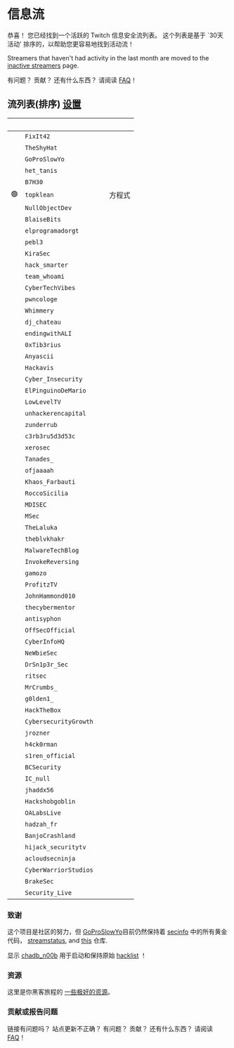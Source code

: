 # 信息流

恭喜！ 您已经找到一个活跃的 Twitch 信息安全流列表。 这个列表是基于 \`30天活动' 排序的，以帮助您更容易地找到活动流！

Streamers that haven't had activity in the last month are moved to the [inactive streamers](/inactive) page.

有问题？ 贡献？ 还有什么东西？ 请阅读 [FAQ](/faq)！

## 流列表(排序) <a href="#" class="btn" id="settings-button">设置</a>

| &nbsp; | <i class="fas fa-headset"></i> | <i class="fas fa-external-link-alt"></i>                                                                                                                                                                                                             | <i class="fas fa-comment-dots"></i> |
| -------------------------: | ------------------------------ | :--------------------------------------------------------------------------------------------------------------------------------------------------------------------------------------------------------------------------------------------------- | :---------------------------------- |
| &nbsp; | `FixIt42`                      | [<i class="fab fa-twitch" style="color:#9146FF"></i>](https://www.twitch.tv/FixIt42) &nbsp; [<i class="fab fa-youtube" style="color:#C00"></i>](https://www.youtube.com/@FixIt42)                                                |                                     |
| &nbsp; | `TheShyHat`                    | [<i class="fab fa-twitch" style="color:#9146FF"></i>](https://www.twitch.tv/TheShyHat) &nbsp; [<i class="fab fa-youtube" style="color:#C00"></i>](https://www.youtube.com/@theshyhat)                                            |                                     |
| &nbsp; | `GoProSlowYo`                  | [<i class="fab fa-twitch" style="color:#9146FF"></i>](https://www.twitch.tv/GoProSlowYo) &nbsp; [<i class="fab fa-youtube" style="color:#C00"></i>](https://www.youtube.com/channel/UCEvTMFvV92XCBhMwQbHWzeg?sub_confirmation=1) |                                     |
| &nbsp; | `het_tanis`                    | [<i class="fab fa-twitch" style="color:#9146FF"></i>](https://www.twitch.tv/het_tanis) &nbsp;                                                                                                                                    |                                     |
| &nbsp; | `B7H30`                        | [<i class="fab fa-twitch" style="color:#9146FF"></i>](https://www.twitch.tv/B7H30) &nbsp; [<i class="fab fa-youtube" style="color:#C00"></i>](https://www.youtube.com/@theo6580)                                                 |                                     |
|                         🟢 | `topklean`                     | [<i class="fab fa-twitch" style="color:#9146FF"></i>](https://www.twitch.tv/topklean) &nbsp;                                                                                                                                     | 方程式                                 |
| &nbsp; | `NullObjectDev`                | [<i class="fab fa-twitch" style="color:#9146FF"></i>](https://www.twitch.tv/NullObjectDev) &nbsp;                                                                                                                                |                                     |
| &nbsp; | `BlaiseBits`                   | [<i class="fab fa-twitch" style="color:#9146FF"></i>](https://www.twitch.tv/BlaiseBits) &nbsp; [<i class="fab fa-youtube" style="color:#C00"></i>](https://www.youtube.com/@blaisebits)                                          |                                     |
| &nbsp; | `elprogramadorgt`              | [<i class="fab fa-twitch" style="color:#9146FF"></i>](https://www.twitch.tv/elprogramadorgt) &nbsp; [<i class="fab fa-youtube" style="color:#C00"></i>](https://www.youtube.com/channel/UCgirU6f4kiT5Yxba4QyI58Q)                |                                     |
| &nbsp; | `pebl3`                        | [<i class="fab fa-twitch" style="color:#9146FF"></i>](https://www.twitch.tv/pebl3) &nbsp; [<i class="fab fa-youtube" style="color:#C00"></i>](https://www.youtube.com/c/Pebble1)                                                 |                                     |
| &nbsp; | `KiraSec`                      | [<i class="fab fa-twitch" style="color:#9146FF"></i>](https://www.twitch.tv/KiraSec) &nbsp; [<i class="fab fa-youtube" style="color:#C00"></i>](https://www.youtube.com/@JackintheD)                                             |                                     |
| &nbsp; | `hack_smarter`                 | [<i class="fab fa-twitch" style="color:#9146FF"></i>](https://www.twitch.tv/hack_smarter) &nbsp; [<i class="fab fa-youtube" style="color:#C00"></i>](https://www.youtube.com/@TylerRamsbey)                                      |                                     |
| &nbsp; | `team_whoami`                  | [<i class="fab fa-twitch" style="color:#9146FF"></i>](https://www.twitch.tv/team_whoami) &nbsp; [<i class="fab fa-youtube" style="color:#C00"></i>](https://www.youtube.com/@teamwhoami7726)                                     |                                     |
| &nbsp; | `CyberTechVibes`               | [<i class="fab fa-twitch" style="color:#9146FF"></i>](https://www.twitch.tv/CyberTechVibes) &nbsp;                                                                                                                               |                                     |
| &nbsp; | `pwncologe`                    | [<i class="fab fa-twitch" style="color:#9146FF"></i>](https://www.twitch.tv/pwncollege) &nbsp; [<i class="fab fa-youtube" style="color:#C00"></i>](https://www.youtube.com/c/pwncollege)                                         |                                     |
| &nbsp; | `Whimmery`                     | [<i class="fab fa-twitch" style="color:#9146FF"></i>](https://www.twitch.tv/Whimmery) &nbsp; [<i class="fab fa-youtube" style="color:#C00"></i>](https://www.youtube.com/c/Whimmery)                                             |                                     |
| &nbsp; | `dj_chateau`                   | [<i class="fab fa-twitch" style="color:#9146FF"></i>](https://www.twitch.tv/dj_chateau) &nbsp;                                                                                                                                   |                                     |
| &nbsp; | `endingwithALI`                | [<i class="fab fa-twitch" style="color:#9146FF"></i>](https://www.twitch.tv/endingwithALI) &nbsp;                                                                                                                                |                                     |
| &nbsp; | `0xTib3rius`                   | [<i class="fab fa-twitch" style="color:#9146FF"></i>](https://www.twitch.tv/0xTib3rius) &nbsp; [<i class="fab fa-youtube" style="color:#C00"></i>](https://www.youtube.com/Tib3rius)                                             |                                     |
| &nbsp; | `Anyascii`                     | [<i class="fab fa-twitch" style="color:#9146FF"></i>](https://www.twitch.tv/Anyascii) &nbsp;                                                                                                                                     |                                     |
| &nbsp; | `Hackavis`                     | [<i class="fab fa-twitch" style="color:#9146FF"></i>](https://www.twitch.tv/Hackavis) &nbsp; [<i class="fab fa-youtube" style="color:#C00"></i>](https://www.youtube.com/@Hackavis)                                              |                                     |
| &nbsp; | `Cyber_Insecurity`             | [<i class="fab fa-twitch" style="color:#9146FF"></i>](https://www.twitch.tv/Cyber_Insecurity) &nbsp; [<i class="fab fa-youtube" style="color:#C00"></i>](https://www.youtube.com/channel/UCL4JGzitDkX5TOwzs9A02Kg)               |                                     |
| &nbsp; | `ElPinguinoDeMario`            | [<i class="fab fa-twitch" style="color:#9146FF"></i>](https://www.twitch.tv/ElPinguinoDeMario) &nbsp; [<i class="fab fa-youtube" style="color:#C00"></i>](https://www.youtube.com/@ElPinguinoDeMario)                            |                                     |
| &nbsp; | `LowLevelTV`                   | [<i class="fab fa-twitch" style="color:#9146FF"></i>](https://www.twitch.tv/LowLevelTV) &nbsp; [<i class="fab fa-youtube" style="color:#C00"></i>](https://www.youtube.com/@LowLevelTV)                                          |                                     |
| &nbsp; | `unhackerencapital`            | [<i class="fab fa-twitch" style="color:#9146FF"></i>](https://www.twitch.tv/unhackerencapital) &nbsp;                                                                                                                            |                                     |
| &nbsp; | `zunderrub`                    | [<i class="fab fa-twitch" style="color:#9146FF"></i>](https://www.twitch.tv/zunderrub) &nbsp;                                                                                                                                    |                                     |
| &nbsp; | `c3rb3ru5d3d53c`               | [<i class="fab fa-twitch" style="color:#9146FF"></i>](https://www.twitch.tv/c3rb3ru5d3d53c) &nbsp; [<i class="fab fa-youtube" style="color:#C00"></i>](https://www.youtube.com/channel/UCk9BugRahSWgPLYOAA3QH4w)                 |                                     |
| &nbsp; | `xerosec`                      | [<i class="fab fa-twitch" style="color:#9146FF"></i>](https://www.twitch.tv/xerosec) &nbsp;                                                                                                                                      |                                     |
| &nbsp; | `Tanades_`                     | [<i class="fab fa-twitch" style="color:#9146FF"></i>](https://www.twitch.tv/Tanades_) &nbsp;                                                                                                                                     |                                     |
| &nbsp; | `ofjaaaah`                     | [<i class="fab fa-twitch" style="color:#9146FF"></i>](https://www.twitch.tv/ofjaaaah) &nbsp;                                                                                                                                     |                                     |
| &nbsp; | `Khaos_Farbauti`               | [<i class="fab fa-twitch" style="color:#9146FF"></i>](https://www.twitch.tv/Khaos_Farbauti) &nbsp; [<i class="fab fa-youtube" style="color:#C00"></i>](https://www.youtube.com/c/KhaosFarbautiIbnOblivion)                       |                                     |
| &nbsp; | `RoccoSicilia`                 | [<i class="fab fa-twitch" style="color:#9146FF"></i>](https://www.twitch.tv/RoccoSicilia) &nbsp;                                                                                                                                 |                                     |
| &nbsp; | `MDISEC`                       | [<i class="fab fa-twitch" style="color:#9146FF"></i>](https://www.twitch.tv/MDISEC) &nbsp; [<i class="fab fa-youtube" style="color:#C00"></i>](https://www.youtube.com/channel/UClis21-nGFunHa9agc7Md_Q)                         |                                     |
| &nbsp; | `MSec`                         | [<i class="fab fa-twitch" style="color:#9146FF"></i>](https://www.twitch.tv/MSec) &nbsp; [<i class="fab fa-youtube" style="color:#C00"></i>](https://www.youtube.com/channel/UCu9ybrID4Ak5pDU-6E5ph5Q)                           |                                     |
| &nbsp; | `TheLaluka`                    | [<i class="fab fa-twitch" style="color:#9146FF"></i>](https://www.twitch.tv/TheLaluka) &nbsp; [<i class="fab fa-youtube" style="color:#C00"></i>](https://www.youtube.com/@TheLaluka)                                            |                                     |
| &nbsp; | `theblvkhakr`                  | [<i class="fab fa-twitch" style="color:#9146FF"></i>](https://www.twitch.tv/theblvkhakr) &nbsp; [<i class="fab fa-youtube" style="color:#C00"></i>](https://www.youtube.com/@blvkhakr)                                           |                                     |
| &nbsp; | `MalwareTechBlog`              | [<i class="fab fa-twitch" style="color:#9146FF"></i>](https://www.twitch.tv/MalwareTechBlog) &nbsp; [<i class="fab fa-youtube" style="color:#C00"></i>](https://www.youtube.com/@MalwareTechBlog)                                |                                     |
| &nbsp; | `InvokeReversing`              | [<i class="fab fa-twitch" style="color:#9146FF"></i>](https://www.twitch.tv/InvokeReversing) &nbsp; [<i class="fab fa-youtube" style="color:#C00"></i>](https://www.youtube.com/@InvokeReversing)                                |                                     |
| &nbsp; | `gamozo`                       | [<i class="fab fa-twitch" style="color:#9146FF"></i>](https://www.twitch.tv/gamozo) &nbsp; [<i class="fab fa-youtube" style="color:#C00"></i>](https://www.youtube.com/channel/UC17ewSS9f2EnkCyMztCdoKA)                         |                                     |
| &nbsp; | `ProfitzTV`                    | [<i class="fab fa-twitch" style="color:#9146FF"></i>](https://www.twitch.tv/ProfitzTV) &nbsp; [<i class="fab fa-youtube" style="color:#C00"></i>](https://www.youtube.com/@profitztv)                                            |                                     |
| &nbsp; | `JohnHammond010`               | [<i class="fab fa-twitch" style="color:#9146FF"></i>](https://www.twitch.tv/JohnHammond010) &nbsp; [<i class="fab fa-youtube" style="color:#C00"></i>](https://www.youtube.com/channel/UCVeW9qkBjo3zosnqUbG7CFw)                 |                                     |
| &nbsp; | `thecybermentor`               | [<i class="fab fa-twitch" style="color:#9146FF"></i>](https://www.twitch.tv/thecybermentor) &nbsp; [<i class="fab fa-youtube" style="color:#C00"></i>](https://www.youtube.com/channel/UC0ArlFuFYMpEewyRBzdLHiw)                 |                                     |
| &nbsp; | `antisyphon`                   | [<i class="fab fa-twitch" style="color:#9146FF"></i>](https://www.twitch.tv/antisyphon) &nbsp; [<i class="fab fa-youtube" style="color:#C00"></i>](https://www.youtube.com/channel/UCkFKiCm7dD0gsB4jqIdCuRQ)                     |                                     |
| &nbsp; | `OffSecOfficial`               | [<i class="fab fa-twitch" style="color:#9146FF"></i>](https://www.twitch.tv/OffSecOfficial) &nbsp;                                                                                                                               |                                     |
| &nbsp; | `CyberInfoHQ`                  | [<i class="fab fa-twitch" style="color:#9146FF"></i>](https://www.twitch.tv/CyberInfoHQ) &nbsp; [<i class="fab fa-youtube" style="color:#C00"></i>](https://www.youtube.com/@Cyber-Info)                                         |                                     |
| &nbsp; | `NeWbieSec`                    | [<i class="fab fa-twitch" style="color:#9146FF"></i>](https://www.twitch.tv/NeWbieSec) &nbsp;                                                                                                                                    |                                     |
| &nbsp; | `DrSn1p3r_Sec`                 | [<i class="fab fa-twitch" style="color:#9146FF"></i>](https://www.twitch.tv/DrSn1p3r_Sec) &nbsp; [<i class="fab fa-youtube" style="color:#C00"></i>](https://youtube.com/@drsn1p3r_sec)                                          |                                     |
| &nbsp; | `ritsec`                       | [<i class="fab fa-twitch" style="color:#9146FF"></i>](https://www.twitch.tv/ritsec) &nbsp;                                                                                                                                       |                                     |
| &nbsp; | `MrCrumbs_`                    | [<i class="fab fa-twitch" style="color:#9146FF"></i>](https://www.twitch.tv/MrCrumbs_) &nbsp;                                                                                                                                    |                                     |
| &nbsp; | `g0lden1_`                     | [<i class="fab fa-twitch" style="color:#9146FF"></i>](https://www.twitch.tv/g0lden1_) &nbsp;                                                                                                                                     |                                     |
| &nbsp; | `HackTheBox`                   | [<i class="fab fa-twitch" style="color:#9146FF"></i>](https://www.twitch.tv/HackTheBox) &nbsp;                                                                                                                                   |                                     |
| &nbsp; | `CybersecurityGrowth`          | [<i class="fab fa-twitch" style="color:#9146FF"></i>](https://www.twitch.tv/CybersecurityGrowth) &nbsp; [<i class="fab fa-youtube" style="color:#C00"></i>](https://www.youtube.com/@cybersecuritygrowth)                        |                                     |
| &nbsp; | `jrozner`                      | [<i class="fab fa-twitch" style="color:#9146FF"></i>](https://www.twitch.tv/jrozner) &nbsp;                                                                                                                                      |                                     |
| &nbsp; | `h4ck0rman`                    | [<i class="fab fa-twitch" style="color:#9146FF"></i>](https://www.twitch.tv/h4ck0rman) &nbsp;                                                                                                                                    |                                     |
| &nbsp; | `s1ren_official`               | [<i class="fab fa-twitch" style="color:#9146FF"></i>](https://www.twitch.tv/s1ren_official) &nbsp; [<i class="fab fa-youtube" style="color:#C00"></i>](http://www.youtube.com/@sirensecurity)                                    |                                     |
| &nbsp; | `BCSecurity`                   | [<i class="fab fa-twitch" style="color:#9146FF"></i>](https://www.twitch.tv/BCSecurity) &nbsp;                                                                                                                                   |                                     |
| &nbsp; | `IC_null`                      | [<i class="fab fa-twitch" style="color:#9146FF"></i>](https://www.twitch.tv/IC_null) &nbsp; [<i class="fab fa-youtube" style="color:#C00"></i>](https://www.youtube.com/channel/UC7uLYSknPG3pATnbhYyXE5g)                        |                                     |
| &nbsp; | `jhaddx56`                     | [<i class="fab fa-twitch" style="color:#9146FF"></i>](https://www.twitch.tv/jhaddix56) &nbsp; [<i class="fab fa-youtube" style="color:#C00"></i>](https://www.youtube.com/@jhaddix)                                              |                                     |
| &nbsp; | `Hackshobgoblin`               | [<i class="fab fa-twitch" style="color:#9146FF"></i>](https://www.twitch.tv/Hackshobgoblin) &nbsp; [<i class="fab fa-youtube" style="color:#C00"></i>](https://www.youtube.com/@hackshobgoblin)                                  |                                     |
| &nbsp; | `OALabsLive`                   | [<i class="fab fa-twitch" style="color:#9146FF"></i>](https://www.twitch.tv/OALabsLive) &nbsp; [<i class="fab fa-youtube" style="color:#C00"></i>](https://www.youtube.com/c/OALabs)                                             |                                     |
| &nbsp; | `hadzah_fr`                    | [<i class="fab fa-twitch" style="color:#9146FF"></i>](https://www.twitch.tv/hadzah_fr) &nbsp; [<i class="fab fa-youtube" style="color:#C00"></i>](https://www.youtube.com/@hadzah_fr)                                            |                                     |
| &nbsp; | `BanjoCrashland`               | [<i class="fab fa-twitch" style="color:#9146FF"></i>](https://www.twitch.tv/BanjoCrashland) &nbsp;                                                                                                                               |                                     |
| &nbsp; | `hijack_securitytv`            | [<i class="fab fa-twitch" style="color:#9146FF"></i>](https://www.twitch.tv/hijack_securitytv) &nbsp;                                                                                                                            |                                     |
| &nbsp; | `acloudsecninja`               | [<i class="fab fa-twitch" style="color:#9146FF"></i>](https://www.twitch.tv/acloudsecninja) &nbsp;                                                                                                                               |                                     |
| &nbsp; | `CyberWarriorStudios`          | [<i class="fab fa-twitch" style="color:#9146FF"></i>](https://www.twitch.tv/CyberWarriorStudios) &nbsp; [<i class="fab fa-youtube" style="color:#C00"></i>](https://www.youtube.com/channel/UC1BeplJcC5YGHjcF8QyRD7g)            |                                     |
| &nbsp; | `BrakeSec`                     | [<i class="fab fa-twitch" style="color:#9146FF"></i>](https://www.twitch.tv/BrakeSec) &nbsp; [<i class="fab fa-youtube" style="color:#C00"></i>](https://www.youtube.com/c/BDSPodcast)                                           |                                     |
| &nbsp; | `Security_Live`                | [<i class="fab fa-twitch" style="color:#9146FF"></i>](https://www.twitch.tv/Security_Live) &nbsp; [<i class="fab fa-youtube" style="color:#C00"></i>](https://www.youtube.com/channel/UCMDy1HAPNcpl8zVTK1NfMqw)                  |                                     |

### 致谢

这个项目是社区的努力，但 [GoProSlowYo](https://twitch.tv/goproslowyo)目前仍然保持着 [secinfo](https://github.com/infosecstreams/secinfo) 中的所有黄金代码， [streamstatus](https://github.com/infosecstreams/streamstatus), and [this](https://github.com/infosecstreams/infosecstreams.github.io) 仓库.

显示 [chadb_n00b](https://twitch.tv/chadb_n00b) 用于启动和保持原始 [hacklist](https://docs.google.com/spreadsheets/d/e/2PACX-1vR_YY0A7i8-E0mRXJmCZTxARcZPm77dAV7funlMadAK2SliG0sWfdRUMlQ3DQux7WfqKD_JuVa-1I73/pubhtml) ！

### 资源

这里是你黑客旅程的 [一些极好的资源](/resources)。

### 贡献或报告问题

链接有问题吗？ 站点更新不正确？ 有问题？ 贡献？ 还有什么东西？ 请阅读 [FAQ](/faq)！

<script src="./js/sort.js" async="" defer=""></script>

<script defer data-domain="infosecstreams.github.io" src="https://p.infosecstreams.com/js/plausible.outbound-links.js"></script>

<script src="https://cdnjs.cloudflare.com/ajax/libs/font-awesome/6.4.0/js/brands.min.js" integrity="sha512-KYlRezs7yAa59UnX6zAvY7I96Te02kycQn02Sr6FU/fBpxcXAwumRe5DHVrqVnWTt9HY/PktrAPZzSe9UE1Yxg==" crossorigin="anonymous" referrerpolicy="no-referrer"></script>

<script src="https://cdnjs.cloudflare.com/ajax/libs/font-awesome/6.4.0/js/solid.min.js" integrity="sha512-apZ8JDL5kA1iqvafDdTymV4FWUlJd8022mh46oEMMd/LokNx9uVAzhHk5gRll+JBE6h0alB2Upd3m+ZDAofbaQ==" crossorigin="anonymous" referrerpolicy="no-referrer"></script>

<script src="https://cdnjs.cloudflare.com/ajax/libs/font-awesome/6.4.0/js/fontawesome.min.js" integrity="sha512-c41hNYfKMuxafVVmh5X3N/8DiGFFAV/tU2oeNk+upk/dfDAdcbx5FrjFOkFhe4MOLaKlujjkyR4Yn7vImrXjzQ==" crossorigin="anonymous" referrerpolicy="no-referrer"></script>
